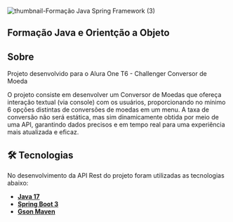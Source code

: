 ![thumbnail-Formação Java Spring Framework (3)](https://www.alura.com.br/assets/api/share/curso-spring-boot-3-desenvolva-api-rest-java.png)
## Formação Java e Orientção a Objeto

## Sobre
Projeto desenvolvido para o Alura One T6 - Challenger Conversor de Moeda

O projeto consiste em desenvolver um Conversor de Moedas que ofereça interação textual (via console) com os usuários, proporcionando no mínimo 6 opções distintas de conversões de moedas em um menu. A taxa de conversão não será estática, mas sim dinamicamente obtida por meio de uma API, garantindo dados precisos e em tempo real para uma experiência mais atualizada e eficaz.

## 🛠 Tecnologias

No desenvolvimento da API Rest do projeto foram utilizadas as tecnologias abaixo:

- **[Java 17](https://www.oracle.com/java)**
- **[Spring Boot 3](https://spring.io/projects/spring-boot)**
- **[Gson Maven](https://github.com/google/gson)**

